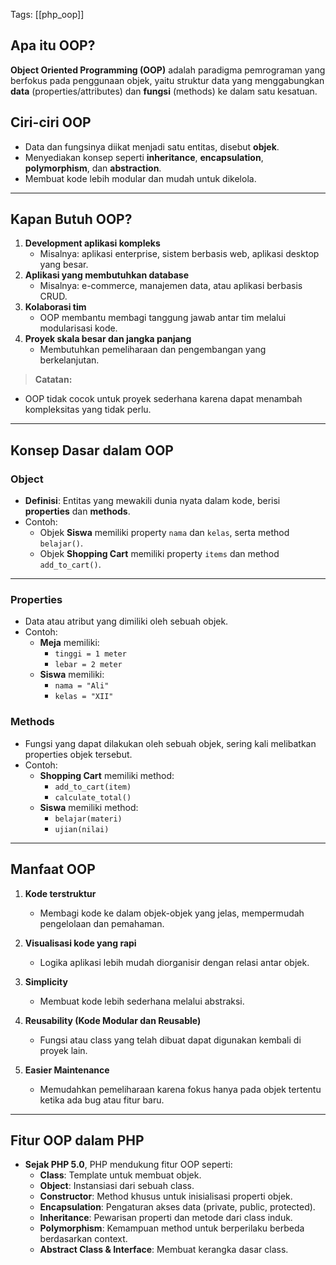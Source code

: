Tags: [[php_oop]]

## Apa itu OOP?

**Object Oriented Programming (OOP)** adalah paradigma pemrograman yang berfokus pada penggunaan objek, yaitu struktur data yang menggabungkan **data** (properties/attributes) dan **fungsi** (methods) ke dalam satu kesatuan.

## Ciri-ciri OOP

- Data dan fungsinya diikat menjadi satu entitas, disebut **objek**.
- Menyediakan konsep seperti **inheritance**, **encapsulation**, **polymorphism**, dan **abstraction**.
- Membuat kode lebih modular dan mudah untuk dikelola.

---

## Kapan Butuh OOP?

1. **Development aplikasi kompleks**
    - Misalnya: aplikasi enterprise, sistem berbasis web, aplikasi desktop yang besar.
2. **Aplikasi yang membutuhkan database**
    - Misalnya: e-commerce, manajemen data, atau aplikasi berbasis CRUD.
3. **Kolaborasi tim**
    - OOP membantu membagi tanggung jawab antar tim melalui modularisasi kode.
4. **Proyek skala besar dan jangka panjang**
    - Membutuhkan pemeliharaan dan pengembangan yang berkelanjutan.

> **Catatan:**
- OOP tidak cocok untuk proyek sederhana karena dapat menambah kompleksitas yang tidak perlu.

---

## Konsep Dasar dalam OOP

### Object

- **Definisi**: Entitas yang mewakili dunia nyata dalam kode, berisi **properties** dan **methods**.
- Contoh:
    - Objek **Siswa** memiliki property `nama` dan `kelas`, serta method `belajar()`.
    - Objek **Shopping Cart** memiliki property `items` dan method `add_to_cart()`.

---

### Properties

- Data atau atribut yang dimiliki oleh sebuah objek.
- Contoh:
    - **Meja** memiliki:
        - `tinggi = 1 meter`
        - `lebar = 2 meter`
    - **Siswa** memiliki:
        - `nama = "Ali"`
        - `kelas = "XII"`

### Methods

- Fungsi yang dapat dilakukan oleh sebuah objek, sering kali melibatkan properties objek tersebut.
- Contoh:
    - **Shopping Cart** memiliki method:
        - `add_to_cart(item)`
        - `calculate_total()`
    - **Siswa** memiliki method:
        - `belajar(materi)`
        - `ujian(nilai)`

---

## Manfaat OOP

1. **Kode terstruktur**
    
    - Membagi kode ke dalam objek-objek yang jelas, mempermudah pengelolaan dan pemahaman.
2. **Visualisasi kode yang rapi**
    
    - Logika aplikasi lebih mudah diorganisir dengan relasi antar objek.
3. **Simplicity**
    
    - Membuat kode lebih sederhana melalui abstraksi.
4. **Reusability (Kode Modular dan Reusable)**
    
    - Fungsi atau class yang telah dibuat dapat digunakan kembali di proyek lain.
5. **Easier Maintenance**
    
    - Memudahkan pemeliharaan karena fokus hanya pada objek tertentu ketika ada bug atau fitur baru.

---

## Fitur OOP dalam PHP

- **Sejak PHP 5.0**, PHP mendukung fitur OOP seperti:
    - **Class**: Template untuk membuat objek.
    - **Object**: Instansiasi dari sebuah class.
    - **Constructor**: Method khusus untuk inisialisasi properti objek.
    - **Encapsulation**: Pengaturan akses data (private, public, protected).
    - **Inheritance**: Pewarisan properti dan metode dari class induk.
    - **Polymorphism**: Kemampuan method untuk berperilaku berbeda berdasarkan context.
    - **Abstract Class & Interface**: Membuat kerangka dasar class.

